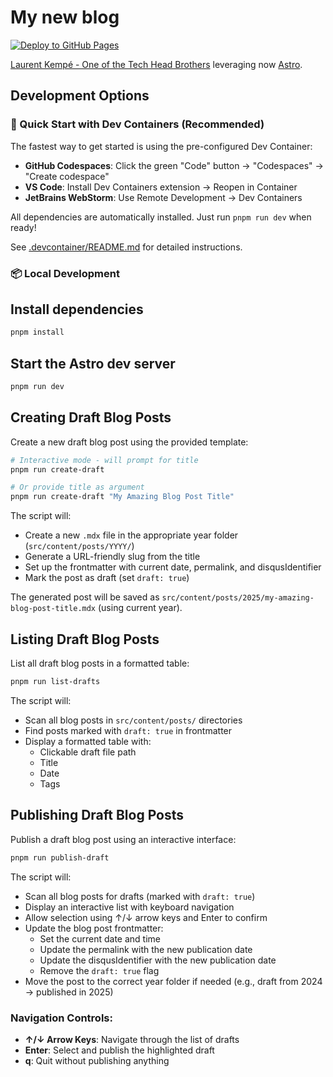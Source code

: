 # My new blog

[![Deploy to GitHub Pages](https://github.com/laurentkempe/myblog/actions/workflows/deploy.yml/badge.svg)](https://github.com/laurentkempe/myblog/actions/workflows/deploy.yml)

[Laurent Kempé - One of the Tech Head Brothers](https://laurentkempe.com/) leveraging now [Astro](https://astro.build/).

## Development Options

### 🚀 Quick Start with Dev Containers (Recommended)

The fastest way to get started is using the pre-configured Dev Container:

- **GitHub Codespaces**: Click the green "Code" button → "Codespaces" → "Create codespace"
- **VS Code**: Install Dev Containers extension → Reopen in Container
- **JetBrains WebStorm**: Use Remote Development → Dev Containers

All dependencies are automatically installed. Just run `pnpm run dev` when ready!

See [.devcontainer/README.md](.devcontainer/README.md) for detailed instructions.

### 📦 Local Development

## Install dependencies

```bash
pnpm install
```

## Start the Astro dev server

```bash
pnpm run dev
```

## Creating Draft Blog Posts

Create a new draft blog post using the provided template:

```bash
# Interactive mode - will prompt for title
pnpm run create-draft

# Or provide title as argument
pnpm run create-draft "My Amazing Blog Post Title"
```

The script will:
- Create a new `.mdx` file in the appropriate year folder (`src/content/posts/YYYY/`)
- Generate a URL-friendly slug from the title
- Set up the frontmatter with current date, permalink, and disqusIdentifier
- Mark the post as draft (set `draft: true`)

The generated post will be saved as `src/content/posts/2025/my-amazing-blog-post-title.mdx` (using current year).

## Listing Draft Blog Posts

List all draft blog posts in a formatted table:

```bash
pnpm run list-drafts
```

The script will:
- Scan all blog posts in `src/content/posts/` directories
- Find posts marked with `draft: true` in frontmatter
- Display a formatted table with:
  - Clickable draft file path
  - Title
  - Date
  - Tags

## Publishing Draft Blog Posts

Publish a draft blog post using an interactive interface:

```bash
pnpm run publish-draft
```

The script will:
- Scan all blog posts for drafts (marked with `draft: true`)
- Display an interactive list with keyboard navigation
- Allow selection using ↑/↓ arrow keys and Enter to confirm
- Update the blog post frontmatter:
  - Set the current date and time
  - Update the permalink with the new publication date
  - Update the disqusIdentifier with the new publication date
  - Remove the `draft: true` flag
- Move the post to the correct year folder if needed (e.g., draft from 2024 → published in 2025)

### Navigation Controls:
- **↑/↓ Arrow Keys**: Navigate through the list of drafts
- **Enter**: Select and publish the highlighted draft
- **q**: Quit without publishing anything
